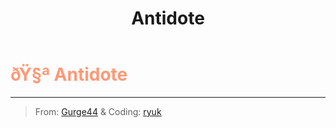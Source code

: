 ﻿---
lang: en-US
title: Antidote
prev:
next:
---

# <font color=#ff9876>ðŸ§ª <b>Antidote</b></font> <Badge text="Mixed" type="tip" vertical="middle"/>
---

> From: [Gurge44](#) & Coding: [ryuk](#)
